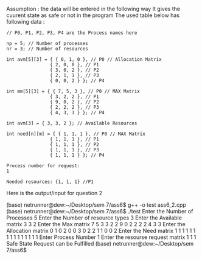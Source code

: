 Assumption : the data will be entered in the following way
It gives the cuurent state as safe or not in the program
The used table below has following data :

    // P0, P1, P2, P3, P4 are the Process names here

    np = 5; // Number of processes
    nr = 3; // Number of resources

    int avm[5][3] = { { 0, 1, 0 }, // P0 // Allocation Matrix
                    { 2, 0, 0 }, // P1
                    { 3, 0, 2 }, // P2
                    { 2, 1, 1 }, // P3
                    { 0, 0, 2 } }; // P4

    int mm[5][3] = { { 7, 5, 3 }, // P0 // MAX Matrix
                    { 3, 2, 2 }, // P1
                    { 9, 0, 2 }, // P2
                    { 2, 2, 2 }, // P3
                    { 4, 3, 3 } }; // P4

    int avm[3] = { 3, 3, 2 }; // Available Resources

    int need[n][m] = { { 1, 1, 1 }, // P0 // MAX Matrix
                    { 1, 1, 1 }, // P1
                    { 1, 1, 1 }, // P2
                    { 1, 1, 1 }, // P3
                    { 1, 1, 1 } }; // P4

    Process number for request:
    1

    Needed resources: {1, 1, 1} //P1



Here is the output/input for question 2


(base) netrunner@dew:~/Desktop/sem 7/ass6$ g++ -o test ass6_2.cpp
(base) netrunner@dew:~/Desktop/sem 7/ass6$ ./test
Enter the Number of Processes 5
Enter the Number of resource types 3
Enter the Available matrix 3
3
2
Enter the Max matrix 7
5
3
3
2
2
9
0
2
2
2
2
4
3
3
Enter the Allocation matrix 0
1
0
2
0
0
3
0
2
2
1
1
0
0
2
Enter the Need matrix 1
1
1
1
1
1
1
1
1
1
1
1
1
1
1
Enter Process Number 1
Enter the resourse request matrix 1
1
1
Safe State
Request can be Fulfilled
(base) netrunner@dew:~/Desktop/sem 7/ass6$ 
